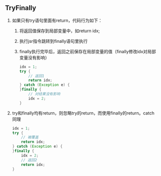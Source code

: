 ## TryFinally

1. 如果只有try语句里面有return，代码行为如下：

    1. 将返回值保存到局部变量中，如return idx;
    
    2. 执行jsr指令跳转到finally语句里执行
    
    3. finally执行完毕后，返回之前保存在局部变量的值（finally修改idx对局部变量没有影响）
    
         ```java
         idx = 1;
         try {
             // 返回1
             return idx;
         } catch (Exception e) {
         }finally {
             // 对结果没有影响
             idx = 2;
         }
         ```
    
2. try和finally均有return，则忽略try的return，而使用finally的return。catch同理
   
   ```java
   idx = 1;
   try {
       // 被覆盖
       return idx;
   } catch (Exception e) {
   }finally {
       idx = 2;
       // 返回2
       return idx;
   }
   ```